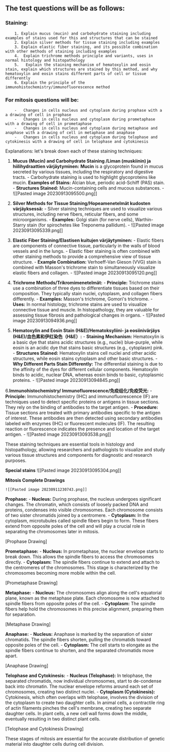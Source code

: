 ## The test questions will be as follows: ##

### Staining: ###

```
	1. Explain mucus (mucin) and carbohydrate staining including examples of stains used for this and structures that can be stained 
	2. Explain silver methods for tissue staining including examples 
	3. Explain elastic fiber staining, and its possible combination with other methods of staining including examples 
	4.  Explain trichrome methods principle and variants, uses in normal histology and histopathology
	5.   Explain the staining mechanism of hematoxylin and eosin stain, explain which structures are stained by this method, and why hematoxylin and eosin stains different parts of cell or tissue differently
	6. Explain the principle of the immunohistochemistry/immunofluorescence method
```
### For mitosis questions will be: ###

```
	-   Changes in cells nucleus and cytoplasm during prophase with a a drawing of cell in prophase
	-   Changes in cells nucleus and cytoplasm during prometaphase with a drawing of cell in prometaphase
	-   Changes in cells nucleus and cytoplasm during metaphase and anaphase with a drawing of cell in metaphase and anaphase
	-   Changes in cells nucleus and cytoplasm during telophase and cytokinesis with a drawing of cell in telophase and cytokinesis

```
Explanations: let's break down each of these staining techniques:

1. **Mucus (Mucin) and Carbohydrate Staining /Liman (muskiinin) ja hiilihydraattien värjäytyminen:** **Mucin** is a glycoprotein found in mucus secreted by various tissues, including the respiratory and digestive tracts.
	   - Carbohydrate staining is used to highlight glycoproteins like mucin.
 **Examples of Stains:** Alcian blue, periodic acid-Schiff (PAS) stain.
	   - **Structures Stained:** Mucin-containing cells and mucous substances.
	   - ![[Pasted image 20230913095500.png]]
2. **Silver Methods for Tissue Staining/Hopeamenetelmät kudosten värjäyksessä:**
	   - Silver staining techniques are used to visualize various structures, including nerve fibers, reticular fibers, and some microorganisms.
	   - **Examples:** Golgi stain (for nerve cells), Warthin-Starry stain (for spirochetes like Treponema pallidum).
	   - ![[Pasted image 20230913095339.png]]
	
3. **Elastic Fiber Staining/Elastisen kuitujen värjäytyminen:**
	   - Elastic fibers are components of connective tissue, particularly in the walls of blood vessels and in the lungs.
	   - Elastic fiber staining is often combined with other staining methods to provide a comprehensive view of tissue structure.
	   - **Example Combination:** Verhoeff-Van Gieson (VVG) stain is combined with Masson's trichrome stain to simultaneously visualize elastic fibers and collagen.
	   - ![[Pasted image 20230913095120.png]]
   
4. **Trichrome Methods/Trikromimenetelmät:**
	   - **Principle:** Trichrome stains use a combination of three dyes to differentiate tissues based on their composition. They typically stain nuclei, cytoplasm, and collagen fibers differently.
	   - **Examples:** Masson's trichrome, Gomori's trichrome.
	   - **Uses:** In normal histology, trichrome stains are used to visualize connective tissue and muscle. In histopathology, they are valuable for assessing tissue fibrosis and pathological changes in organs.
	   - ![[Pasted image 20230913094936.png]]
   
5. **Hematoxylin and Eosin Stain (H&E)/Hematoksyliini- ja eosiinivärjäys (H&E)/血色素和伊红染色（H&E）:**
	   - **Staining Mechanism:** Hematoxylin is a basic dye that stains acidic structures (e.g., nuclei) blue-purple, while eosin is an acidic dye that stains basic structures (e.g., cytoplasm) pink.
	   - **Structures Stained:** Hematoxylin stains cell nuclei and other acidic structures, while eosin stains cytoplasm and other basic structures.
	   - **Why Different Parts Stain Differently:** The differential staining is due to the affinity of the dyes for different cellular components. Hematoxylin binds to acidic, nuclear DNA, whereas eosin binds to basic, cytoplasmic proteins.
	   - ![[Pasted image 20230913094845.png]]

6.**Immunohistochemistry/ Immunofluorescence/免疫组化/免疫荧光:**
	   - **Principle:** Immunohistochemistry (IHC) and immunofluorescence (IF) are techniques used to detect specific proteins or antigens in tissue sections. They rely on the binding of antibodies to the target antigen.
	   - **Procedure:** Tissue sections are treated with primary antibodies specific to the antigen of interest. These antibodies are then detected using secondary antibodies labeled with enzymes (IHC) or fluorescent molecules (IF). The resulting reaction or fluorescence indicates the presence and location of the target antigen.
	   - ![[Pasted image 20230913093538.png]]
   
These staining techniques are essential tools in histology and histopathology, allowing researchers and pathologists to visualize and study various tissue structures and components for diagnostic and research purposes.

**Special stains**
	![[Pasted image 20230913095304.png]]

**Mitosis Complete Drawings** 

	![[Pasted image 20230911230743.png]]

**Prophase:**
	- **Nucleus:** During prophase, the nucleus undergoes significant changes. The chromatin, which consists of loosely packed DNA and proteins, condenses into visible chromosomes. Each chromosome consists of two sister chromatids joined by a centromere.
	- **Cytoplasm:** In the cytoplasm, microtubules called spindle fibers begin to form. These fibers extend from opposite poles of the cell and will play a crucial role in separating the chromosomes later in mitosis.

[Prophase Drawing]

**Prometaphase:**
	- **Nucleus:** In prometaphase, the nuclear envelope starts to break down. This allows the spindle fibers to access the chromosomes directly.
	- **Cytoplasm:** The spindle fibers continue to extend and attach to the centromeres of the chromosomes. This stage is characterized by the chromosomes becoming more mobile within the cell.

[Prometaphase Drawing]

**Metaphase:**
	- **Nucleus:** The chromosomes align along the cell's equatorial plane, known as the metaphase plate. Each chromosome is now attached to spindle fibers from opposite poles of the cell.
	- **Cytoplasm:** The spindle fibers help hold the chromosomes in this precise alignment, preparing them for separation.

[Metaphase Drawing]

**Anaphase:**
	- **Nucleus:** Anaphase is marked by the separation of sister chromatids. The spindle fibers shorten, pulling the chromatids toward opposite poles of the cell.
	- **Cytoplasm:** The cell starts to elongate as the spindle fibers continue to shorten, and the separated chromatids move apart.

[Anaphase Drawing]

**Telophase and Cytokinesis:**
	- **Nucleus (Telophase):** In telophase, the separated chromatids, now individual chromosomes, start to de-condense back into chromatin. The nuclear envelope reforms around each set of chromosomes, creating two distinct nuclei.
	- **Cytoplasm (Cytokinesis):** Cytokinesis, which often overlaps with telophase, involves the division of the cytoplasm to create two daughter cells. In animal cells, a contractile ring of actin filaments pinches the cell's membrane, creating two separate daughter cells. In plant cells, a new cell wall forms down the middle, eventually resulting in two distinct plant cells.

[Telophase and Cytokinesis Drawing]

These stages of mitosis are essential for the accurate distribution of genetic material into daughter cells during cell division.

